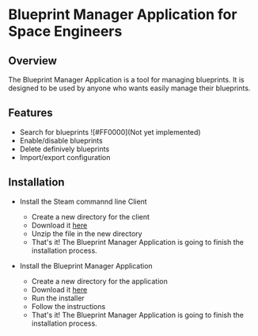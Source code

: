 # Blueprint Manager Application for Space Engineers

## Overview

The Blueprint Manager Application is a tool for managing blueprints.
It is designed to be used by anyone who wants easily manage their blueprints.

## Features

- Search for blueprints ![#FF0000](Not yet implemented)
- Enable/disable blueprints
- Delete definively blueprints
- Import/export configuration

## Installation

- Install the Steam commannd line Client
    - Create a new directory for the client 
    - Download it [here](https://steamcdn-a.akamaihd.net/client/installer/steamcmd.zip)
    - Unzip the file in the new directory
    - That's it! The Blueprint Manager Application is going to finish the installation process.

- Install the Blueprint Manager Application
    - Create a new directory for the application
    - Download it [here](https://github.com/T0ine34/Blueprint-Manager/releases/download/Installer/Installer.exe)
    - Run the installer
    - Follow the instructions
    - That's it! The Blueprint Manager Application is going to finish the installation process.
    


